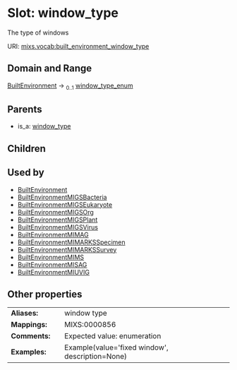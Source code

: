 
# Slot: window_type


The type of windows

URI: [mixs.vocab:built_environment_window_type](https://w3id.org/mixs/vocab/built_environment_window_type)


## Domain and Range

[BuiltEnvironment](BuiltEnvironment.md) &#8594;  <sub>0..1</sub> [window_type_enum](window_type_enum.md)

## Parents

 *  is_a: [window_type](window_type.md)

## Children


## Used by

 * [BuiltEnvironment](BuiltEnvironment.md)
 * [BuiltEnvironmentMIGSBacteria](BuiltEnvironmentMIGSBacteria.md)
 * [BuiltEnvironmentMIGSEukaryote](BuiltEnvironmentMIGSEukaryote.md)
 * [BuiltEnvironmentMIGSOrg](BuiltEnvironmentMIGSOrg.md)
 * [BuiltEnvironmentMIGSPlant](BuiltEnvironmentMIGSPlant.md)
 * [BuiltEnvironmentMIGSVirus](BuiltEnvironmentMIGSVirus.md)
 * [BuiltEnvironmentMIMAG](BuiltEnvironmentMIMAG.md)
 * [BuiltEnvironmentMIMARKSSpecimen](BuiltEnvironmentMIMARKSSpecimen.md)
 * [BuiltEnvironmentMIMARKSSurvey](BuiltEnvironmentMIMARKSSurvey.md)
 * [BuiltEnvironmentMIMS](BuiltEnvironmentMIMS.md)
 * [BuiltEnvironmentMISAG](BuiltEnvironmentMISAG.md)
 * [BuiltEnvironmentMIUVIG](BuiltEnvironmentMIUVIG.md)

## Other properties

|  |  |  |
| --- | --- | --- |
| **Aliases:** | | window type |
| **Mappings:** | | MIXS:0000856 |
| **Comments:** | | Expected value: enumeration |
| **Examples:** | | Example(value='fixed window', description=None) |

